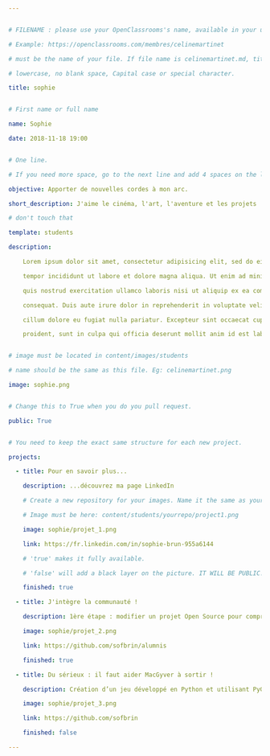 ```yaml
---


# FILENAME : please use your OpenClassrooms's name, available in your url.

# Example: https://openclassrooms.com/membres/celinemartinet

# must be the name of your file. If file name is celinemartinet.md, title is celinemartinet.

# lowercase, no blank space, Capital case or special character.

title: sophie


# First name or full name

name: Sophie

date: 2018-11-18 19:00


# One line.

# If you need more space, go to the next line and add 4 spaces on the left, as in 'description'.

objective: Apporter de nouvelles cordes à mon arc.

short_description: J'aime le cinéma, l'art, l'aventure et les projets !

# don't touch that

template: students

description:

    Lorem ipsum dolor sit amet, consectetur adipisicing elit, sed do eiusmod

    tempor incididunt ut labore et dolore magna aliqua. Ut enim ad minim veniam,

    quis nostrud exercitation ullamco laboris nisi ut aliquip ex ea commodo

    consequat. Duis aute irure dolor in reprehenderit in voluptate velit esse

    cillum dolore eu fugiat nulla pariatur. Excepteur sint occaecat cupidatat non

    proident, sunt in culpa qui officia deserunt mollit anim id est laborum.


# image must be located in content/images/students

# name should be the same as this file. Eg: celinemartinet.png

image: sophie.png


# Change this to True when you do you pull request.

public: True


# You need to keep the exact same structure for each new project.

projects:

  - title: Pour en savoir plus...

    description: ...découvrez ma page LinkedIn

    # Create a new repository for your images. Name it the same as your nickname and profile picture.

    # Image must be here: content/students/yourrepo/project1.png

    image: sophie/projet_1.png

    link: https://fr.linkedin.com/in/sophie-brun-955a6144

    # 'true' makes it fully available.

    # 'false' will add a black layer on the picture. IT WILL BE PUBLIC!

    finished: true

  - title: J'intègre la communauté !

    description: 1ère étape : modifier un projet Open Source pour comprendre le fonctionnement de Git, de Github et des pull requests. 

    image: sophie/projet_2.png

    link: https://github.com/sofbrin/alumnis

    finished: true

  - title: Du sérieux : il faut aider MacGyver à sortir !

    description: Création d’un jeu développé en Python et utilisant PyGame.

    image: sophie/projet_3.png

    link: https://github.com/sofbrin

    finished: false

---
```

